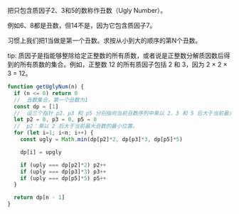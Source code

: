 把只包含质因子2、3和5的数称作丑数（Ugly Number）。

例如6、8都是丑数，但14不是，因为它包含质因子7。

习惯上我们把1当做是第一个丑数。求按从小到大的顺序的第N个丑数。

tip: 质因子是指能够整除给定正整数的所有质数，或者说是正整数分解质因数后得到的所有质数的集合。例如，正整数 12 的所有质因子包括 2 和 3，因为 2 × 2 × 3 = 12。

```js
function getUglyNum(n) {
  if (n <= 0) return 0
  //  丑数集合，第一个丑数为1
  const dp = [1]
  //  设三个指针 p2、p3 和 p5 分别指向当前丑数序列中乘以 2、3 和 5 后大于当前最大丑数的位置
  let p2 = 0, p3 = 0, p5 = 0
  //  p2：乘以 2 后大于当前最大丑数的最小位置。
  for (let i=1; i<n; i++) {
    const ugly = Math.min(dp[p2]*2, dp[p3]*3, dp[p5]*5)

    dp[i] = upgly

    if (uply === dp[p2]*2) p2++
    if (uply === dp[p3]*3) p3++
    if (uply === dp[p5]*5) p5++
  }

  return dp[n - 1]
}
```